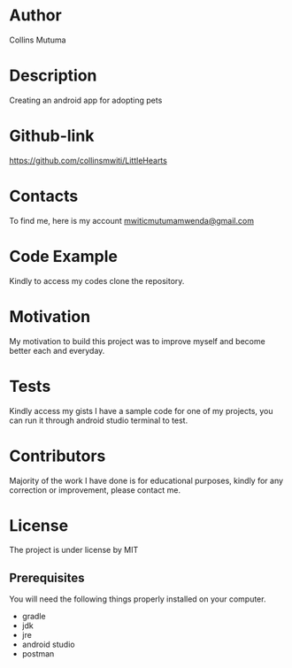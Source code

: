 # Author
Collins Mutuma

# Description
Creating an android app for adopting pets

# Github-link
https://github.com/collinsmwiti/LittleHearts

# Contacts
To find me, here is my account mwiticmutumamwenda@gmail.com

# Code Example
Kindly to access my codes clone the repository.

# Motivation
My motivation to build this project was to improve myself and become better each and everyday.

# Tests
Kindly access my gists I have a sample code for one of my projects, you can run it through android studio terminal to test.

# Contributors
Majority of the work I have done is for educational purposes, kindly for any correction or improvement, please contact me.

# License
The project is under license by MIT

## Prerequisites

You will need the following things properly installed on your computer.

* gradle
* jdk
* jre
* android studio
* postman
